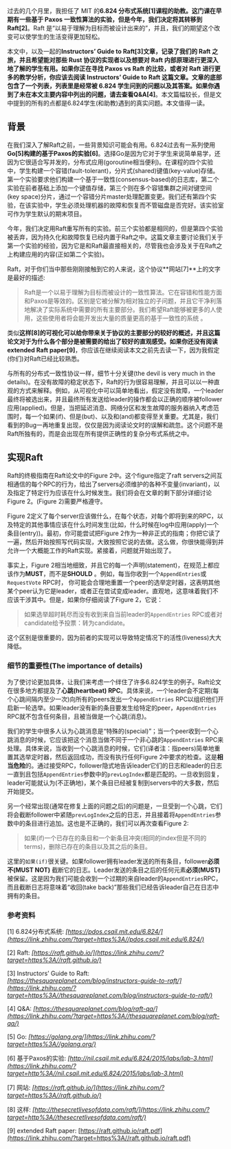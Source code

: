 过去的几个月里，我担任了 MIT 的**6.824 分布式系统[1]**课程的助教。这门课在早期有一些基于 Paxos 一致性算法的实验，但是今年，我们决定将其转移到**Raft[2]**。Raft 是“以易于理解为目标而被设计出来的”，并且，我们的期望这个改变可以使学生的生活变得更加轻松。

本文中，以及一起的**Instructors’ Guide to Raft[3]**文章，记录了我们的 Raft 之旅，并且希望能对那些 Rust 协议的实现者以及想要对 Raft 内部原理进行更深入地了解的学生有用。如果你正在寻找 Paxos vs Raft 的比较，或者对 Raft 进行更多的教学分析，你应该去阅读 Instructors’ Guide to Raft 这篇文章。文章的底部包含了一个列表，列表里是经常被 6.824 学生问到的问题以及其答案。如果你遇到了未在本文主要内容中列出的问题，请去查看**Q&A[4]**。本文篇幅较长，但是文中提到的所有的点都是6.824学生(和助教)遇到的真实问题。本文值得一读。

## **背景**

在我们深入了解Raft之前，一些背景知识可能会有用。6.824过去有一系列使用**Go[5]**构建的**基于Paxos的实验[6]**。选择Go是因为它对于学生来说简单易学，还因为它很适合写并发的，分布式应用(goroutine相当便利)。在课程的四个实验中，学生构建一个容错(fault-tolerant)，分片式(shared)键值(key-value)存储。第一个实验要求他们构建一个基于一致性(consensus-based)的日志库，第二个实验在前者基础上添加一个键值存储，第三个则在多个容错集群之间对键空间(key space)分片，通过一个容错分片master处理配置变更。我们还有第四个实验，在该实验中，学生必须处理机器的故障和恢复而不管磁盘是否完好。该实验室可作为学生默认的期末项目。



今年，我们决定用Raft重写所有的实验。前三个实验都是相同的，但是第四个实验被丢弃，因为持久化和故障恢复已经内置于Raft之中。这篇文章主要讨论我们关于第一个实验的经验，因为它是和Raft最直接相关的，尽管我也会涉及关于在Raft之上构建应用的内容(正如第二个实验)。



Raft，对于你们当中那些刚刚接触到它的人来说，这个协议**网站[7]**上的文字是最好的描述:

> Raft是一个以易于理解为目标而被设计的一致性算法。它在容错和性能方面和Paxos是等效的。区别是它被分解为相对独立的子问题，并且它干净利落地解决了实际系统中需要的所有主要部分。我们希望Raft能够被更多的人使用，这些使用者将会能开发出大量的质量更高的基于一致性的系统 。

类似**这样[8]**的可视化可以给你带来关于协议的主要部分的较好的概述，并且这篇论文对于为什么各个部分是被需要的给出了较好的直观感受。如果你还没有阅读**extended Raft paper[9]**，你应该在继续阅读本文之前先去读一下，因为我假定(你们)对Raft已经比较熟悉。



与所有的分布式一致性协议一样，细节十分关键(the devil is very much in the details)。在没有故障的稳定状态下，Raft的行为很容易理解，并且可以以一种直观的方式来解释。例如，从可视化中可以简单地看出，假定没有故障，一个leader最终将被选出来，并且最终所有发送给leader的操作都会以正确的顺序被follower应用(applied)。但是，当把延迟消息、网络分区和发生故障的服务器纳入考虑范围时，每一个如果(if)、但是(but)、以及和(and)都变得至关重要。尤其是，我们看到的Bug一再地重复出现，仅仅是因为阅读论文时的误解和疏忽。这个问题不是Raft所独有的，而是会出现在所有提供正确性的复杂分布式系统之中。



## **实现Raft**

Raft的终极指南在Raft论文中的Figure 2中。这个figure指定了raft servers之间互相通信的每个RPC的行为，给出了servers必须维护的各种不变量(invariant)，以及指定了特定行为应该在什么时候发生。我们将会在文章的剩下部分详细讨论Figure 2。(Figure 2)需要严格遵守。

Figure 2定义了每个server应该做什么，在每个状态，对每个即将到来的RPC，以及特定的其他事情应该在什么时间发生(比如，什么时候在log中应用(apply)一个条目(entry))。最初，你可能尝试把Figure 2作为一种非正式的指南；你把它读了一遍，然后开始按照写代码实现，大致按照它说的去做。这么做，你很快能得到并允许一个大概能工作的Raft实现。紧接着，问题就开始出现了。



事实上，Figure 2相当地细致，并且它的每一个声明(statement)，在规范上都应该作为**MUST**，而不是**SHOULD** 。例如，每当你收到一个`AppendEntries`或`RequestVote` RPC时， 你可能会合理地重置一个peer的选举定时器，这表明其他某个peer认为它是leader，或者正在尝试变成leader。直观地，这意味着我们不应该干涉其中。但是，如果你仔细阅读了Figure 2，它说：

> 如果选举超时耗尽而没有收到来自当前leader的`AppendEntries` RPC或者对candidate给予投票：转为candidate。

这个区别是很重要的，因为前者的实现可以导致特定情况下的活性(liveness)大大降低。



### **细节的重要性(The importance of details)**

为了使讨论更加具体，让我们来考虑一个绊住了许多6.824学生的例子。Raft论文在很多地方都提及了**心跳(heartbeat) RPC**。具体来说，一个leader会不定期(每个心跳间隔内至少一次)向所有的peers发出一个`AppendEntries` RPC以组织他们开启新一轮选举。如果leader没有新的条目要发生给特定的peer，`AppendEntries` RPC就不包含任何条目，且被当做是一个心跳(消息)。

我们的学生中很多人认为心跳消息是“特殊的(special)”；当一个peer收到一个心跳消息的时候，它应该把这个消息当做不同于一个非心跳的`AppendEntries` RPC来处理。具体来说，当收到一个心跳消息的时候，它们(译者注：指peers)简单地重置其选举定时器，然后返回成功，而没有执行任何Figure 2中要求的检查。这是**相当危险**的。通过接受RPC，follower隐式地告诉leader它们的日志和leader的日志一直到且包括`AppendEntries`参数中的`prevLogIndex`都是匹配的。一旦收到回复，leader可能就认为(不正确地)，某个条目已经被复制到servers中的大多数，然后开始提交。

另一个经常出现(通常在修复上面的问题之后)的问题是，一旦受到一个心跳，它们将会截断follower中紧随`prevLogIndex`之后的日志，并且接着将`AppendEntries`参数中的条目进行追加。这也是不正确的，我们可以再次查看Figure 2:

> 如果(if)一个已存在的条目和一个新条目冲突(相同的index但是不同的terms)，删除已存在的条目以及其之后的条目。

这里的`如果(if)`很关键。如果follower拥有leader发送的所有条目，follower**必须不(MUST NOT)** 截断它的日志。Leader发送的条目之后的任何元素**必须(MUST)** 被保留。这是因为我们可能会收到一个过期的来自leader的`AppendEntries`RPC，而且截断日志将意味着“收回(take back)”那些我们已经告诉leader自己在日志中拥有的条目。



### **参考资料**

[1] 6.824分布式系统: *[https://pdos.csail.mit.edu/6.824/](https://link.zhihu.com/?target=https%3A//pdos.csail.mit.edu/6.824/)*

[2] Raft: *[https://raft.github.io/](https://link.zhihu.com/?target=https%3A//raft.github.io/)*

[3] Instructors’ Guide to Raft: *[https://thesquareplanet.com/blog/instructors-guide-to-raft/](https://link.zhihu.com/?target=https%3A//thesquareplanet.com/blog/instructors-guide-to-raft/)*

[4] Q&A: *[https://thesquareplanet.com/blog/raft-qa/](https://link.zhihu.com/?target=https%3A//thesquareplanet.com/blog/raft-qa/)*

[5] Go: *[https://golang.org/](https://link.zhihu.com/?target=https%3A//golang.org/)*

[6] 基于Paxos的实验: *[http://nil.csail.mit.edu/6.824/2015/labs/lab-3.html](https://link.zhihu.com/?target=http%3A//nil.csail.mit.edu/6.824/2015/labs/lab-3.html)*

[7] 网站: *[https://raft.github.io/](https://link.zhihu.com/?target=https%3A//raft.github.io/)*

[8] 这样: *[http://thesecretlivesofdata.com/raft/](https://link.zhihu.com/?target=http%3A//thesecretlivesofdata.com/raft/)*

[9] extended Raft paper: [https://raft.github.io/raft.pdf](https://link.zhihu.com/?target=https%3A//raft.github.io/raft.pdf)